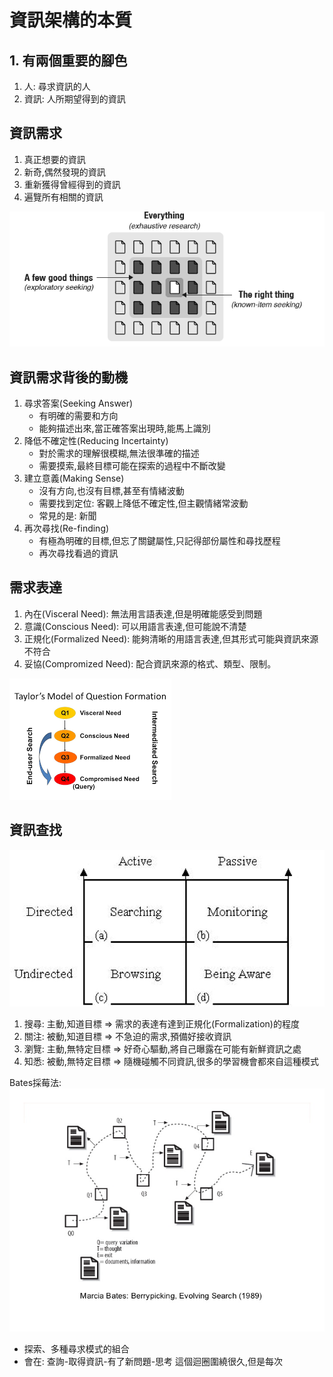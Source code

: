 # 資訊架構的本質

## 1. 有兩個重要的腳色
1. 人: 尋求資訊的人
2. 資訊: 人所期望得到的資訊

## 資訊需求
1. 真正想要的資訊
2. 新奇,偶然發現的資訊
3. 重新獲得曾經得到的資訊
4. 遍覽所有相關的資訊

![資訊需求](./images/image1.png?raw=true)

## 資訊需求背後的動機
1. 尋求答案(Seeking Answer)
   * 有明確的需要和方向
   * 能夠描述出來,當正確答案出現時,能馬上識別
2. 降低不確定性(Reducing Incertainty)
   * 對於需求的理解很模糊,無法很準確的描述
   * 需要摸索,最終目標可能在探索的過程中不斷改變
3. 建立意義(Making Sense)
   * 沒有方向,也沒有目標,甚至有情緒波動
   * 需要找到定位: 客觀上降低不確定性,但主觀情緒常波動
   * 常見的是: 新聞
4. 再次尋找(Re-finding)
   * 有極為明確的目標,但忘了關鍵屬性,只記得部份屬性和尋找歷程
   * 再次尋找看過的資訊

## 需求表達
1. 內在(Visceral Need): 無法用言語表達,但是明確能感受到問題
2. 意識(Conscious Need): 可以用語言表達,但可能說不清楚
3. 正規化(Formalized Need): 能夠清晰的用語言表達,但其形式可能與資訊來源不符合
4. 妥協(Compromized Need): 配合資訊來源的格式、類型、限制。

![泰勒資訊表達模型](./images/Taylor's%20Model.png?raw=true)

## 資訊查找
![Bates資訊搜尋模型](images/BatesSearchingModel.jpg)
1. 搜尋: 主動,知道目標
=> 需求的表達有達到正規化(Formalization)的程度
2. 關注: 被動,知道目標
=> 不急迫的需求,預備好接收資訊
3. 瀏覽: 主動,無特定目標
=> 好奇心驅動,將自己曝露在可能有新鮮資訊之處
4. 知悉: 被動,無特定目標
=> 隨機碰觸不同資訊,很多的學習機會都來自這種模式

Bates採莓法:
![Bates採莓法](./images/BatesBerry.jpg?raw=true)

- 探索、多種尋求模式的組合
- 會在: 查詢-取得資訊-有了新問題-思考 這個迴圈圍繞很久,但是每次